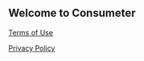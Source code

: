 ## Welcome to Consumeter
[Terms of Use](/consumeter.io/termsofuse)

[Privacy Policy](/consumeter.io/privacypolicy)
